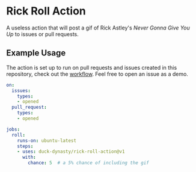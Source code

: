 # Rick Roll Action
A useless action that will post a gif of Rick Astley's _Never Gonna Give You Up_ to issues or pull requests.

## Example Usage
The action is set up to run on pull requests and issues created in this repository, check out the [workflow](.github/workflows/rick-roll.yml). Feel free to open an issue as a demo.

```yml
on:
  issues:
    types:
    - opened
  pull_request:
    types:
    - opened

jobs:
  roll:
    runs-on: ubuntu-latest
    steps:
    - uses: duck-dynasty/rick-roll-action@v1
      with:
        chance: 5  # a 5% chance of including the gif
```
